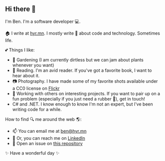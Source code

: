 ## Hi there 👋

I'm Ben. I'm a software developer 💻. 

🏠 I write at [hyr.mn](http://hyr.mn). I mostly write 📝 about code and technology. Sometimes life.

💕 Things I like:
 - 🌱 Gardening (I am currently dirtless but we can jam about plants whenever you want)
 - 📖 Reading. I'm an avid reader. If you've got a favorite book, I want to hear about it.
 - 📷 Photography. I have made some of my favorite shots available under a CC0 license on [Flickr](https://www.flickr.com/photos/benhyr)
 - 🤼 Working with others on interesting projects. If you want to pair up on a fun problem (especially if you just need a rubber 🦆), get in touch!
 - C# and .NET. I know enough to know I'm not an expert, but I've been writing code for a while.
 
 How to find 🔍 me around the web 🌎:
  - 📫 You can email me at [ben@hyr.mn](mailto:ben@hyr.mn)
  - 🔗 Or, you can reach me on [LinkedIn](https://www.linkedin.com/in/benhyrman/)
  - 📜 Open an issue on [this repository](https://github.com/hyrmn/hyrmn)
  
✨ Have a wonderful day ✨
